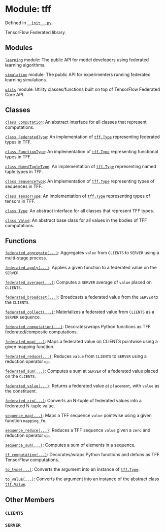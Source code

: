 <div itemscope itemtype="http://developers.google.com/ReferenceObject">
<meta itemprop="name" content="tff" />
<meta itemprop="path" content="Stable" />
<meta itemprop="property" content="CLIENTS"/>
<meta itemprop="property" content="SERVER"/>
</div>

# Module: tff

Defined in
[`__init__.py`](http://github.com/tensorflow/federated/tree/master/tensorflow_federated/python/__init__.py).

TensorFlow Federated library.

## Modules

[`learning`](./tff/learning.md) module: The public API for model developers
using federated learning algorithms.

[`simulation`](./tff/simulation.md) module: The public API for experimenters
running federated learning simulations.

[`utils`](./tff/utils.md) module: Utility classes/functions built on top of
TensorFlow Federated Core API.

## Classes

[`class Computation`](./tff/Computation.md): An abstract interface for all
classes that represent computations.

[`class FederatedType`](./tff/FederatedType.md): An implementation of
<a href="./tff/Type.md"><code>tff.Type</code></a> representing federated types
in TFF.

[`class FunctionType`](./tff/FunctionType.md): An implementation of
<a href="./tff/Type.md"><code>tff.Type</code></a> representing functional types
in TFF.

[`class NamedTupleType`](./tff/NamedTupleType.md): An implementation of
<a href="./tff/Type.md"><code>tff.Type</code></a> representing named tuple types
in TFF.

[`class SequenceType`](./tff/SequenceType.md): An implementation of
<a href="./tff/Type.md"><code>tff.Type</code></a> representing types of
sequences in TFF.

[`class TensorType`](./tff/TensorType.md): An implementation of
<a href="./tff/Type.md"><code>tff.Type</code></a> representing types of tensors
in TFF.

[`class Type`](./tff/Type.md): An abstract interface for all classes that
represent TFF types.

[`class Value`](./tff/Value.md): An abstract base class for all values in the
bodies of TFF computations.

## Functions

[`federated_aggregate(...)`](./tff/federated_aggregate.md): Aggregates `value`
from `CLIENTS` to `SERVER` using a multi-stage process.

[`federated_apply(...)`](./tff/federated_apply.md): Applies a given function to
a federated value on the `SERVER`.

[`federated_average(...)`](./tff/federated_average.md): Computes a `SERVER`
average of `value` placed on `CLIENTS`.

[`federated_broadcast(...)`](./tff/federated_broadcast.md): Broadcasts a
federated value from the `SERVER` to the `CLIENTS`.

[`federated_collect(...)`](./tff/federated_collect.md): Materializes a federated
value from `CLIENTS` as a `SERVER` sequence.

[`federated_computation(...)`](./tff/federated_computation.md): Decorates/wraps
Python functions as TFF federated/composite computations.

[`federated_map(...)`](./tff/federated_map.md): Maps a federated value on
CLIENTS pointwise using a given mapping function.

[`federated_reduce(...)`](./tff/federated_reduce.md): Reduces `value` from
`CLIENTS` to `SERVER` using a reduction operator `op`.

[`federated_sum(...)`](./tff/federated_sum.md): Computes a sum at `SERVER` of a
federated value placed on the `CLIENTS`.

[`federated_value(...)`](./tff/federated_value.md): Returns a federated value at
`placement`, with `value` as the constituent.

[`federated_zip(...)`](./tff/federated_zip.md): Converts an N-tuple of federated
values into a federated N-tuple value.

[`sequence_map(...)`](./tff/sequence_map.md): Maps a TFF sequence `value`
pointwise using a given function `mapping_fn`.

[`sequence_reduce(...)`](./tff/sequence_reduce.md): Reduces a TFF sequence
`value` given a `zero` and reduction operator `op`.

[`sequence_sum(...)`](./tff/sequence_sum.md): Computes a sum of elements in a
sequence.

[`tf_computation(...)`](./tff/tf_computation.md): Decorates/wraps Python
functions and defuns as TFF TensorFlow computations.

[`to_type(...)`](./tff/to_type.md): Converts the argument into an instance of
<a href="./tff/Type.md"><code>tff.Type</code></a>.

[`to_value(...)`](./tff/to_value.md): Converts the argument into an instance of
the abstract class <a href="./tff/Value.md"><code>tff.Value</code></a>.

## Other Members

<h3 id="CLIENTS"><code>CLIENTS</code></h3>

<h3 id="SERVER"><code>SERVER</code></h3>
